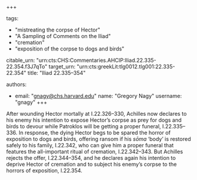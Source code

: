 +++

tags:
- "mistreating the corpse of Hector"
- "A Sampling of Comments on the Iliad"
- "cremation"
- "exposition of the corpse to dogs and birds"

citable_urn: "urn:cts:CHS:Commentaries.AHCIP:Iliad.22.335-22.354.f3J7qTo"
target_urn: "urn:cts:greekLit:tlg0012.tlg001:22.335-22.354"
title: "Iliad 22.335–354"

authors:
- email: "gnagy@chs.harvard.edu"
  name: "Gregory Nagy"
  username: "gnagy"
+++

<p>After wounding Hector mortally at I.22.326–330, Achilles now declares to his enemy his intention to expose Hector’s corpse as prey for dogs and birds to devour while Patroklos will be getting a proper funeral, I.22.335–336. In response, the dying Hector begs to be spared the horror of exposition to dogs and birds, offering ransom if his <em>sōma</em> ‘body’ is restored safely to his family, I.22.342, who can give him a proper funeral that features the all-important ritual of cremation, I.22.342–343. But Achilles rejects the offer, I.22.344–354, and he declares again his intention to deprive Hector of cremation and to subject his enemy’s corpse to the horrors of exposition, I.22.354.</p>